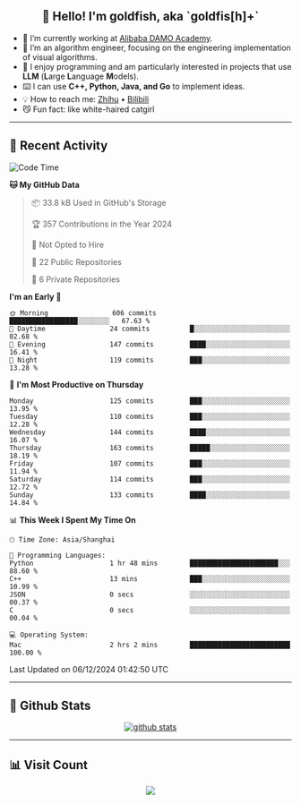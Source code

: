 
<h2 align="center">👋 Hello! I'm goldfish, aka `goldfis[h]+`</h2>

- 📍 I’m currently working at [Alibaba DAMO Academy](https://damo.alibaba.com/).  
- 🌱 I’m an algorithm engineer, focusing on the engineering implementation of visual algorithms.  
- 💬 I enjoy programming and am particularly interested in projects that use **LLM** (**L**arge **L**anguage **M**odels).   
- ⌨️ I can use **C++, Python, Java, and Go** to implement ideas.  
- 💡 How to reach me: [Zhihu](https://www.zhihu.com/people/goldfishh) • [Bilibili](https://space.bilibili.com/11349246)  
- 😼 Fun fact: like white-haired catgirl  

-------

## 🔧 Recent Activity

<!--START_SECTION:waka-->
![Code Time](http://img.shields.io/badge/Code%20Time-91%20hrs%207%20mins-blue)

**🐱 My GitHub Data** 

> 📦 33.8 kB Used in GitHub's Storage 
 > 
> 🏆 357 Contributions in the Year 2024
 > 
> 🚫 Not Opted to Hire
 > 
> 📜 22 Public Repositories 
 > 
> 🔑 6 Private Repositories 
 > 
**I'm an Early 🐤** 

```text
🌞 Morning                606 commits         █████████████████░░░░░░░░   67.63 % 
🌆 Daytime                24 commits          █░░░░░░░░░░░░░░░░░░░░░░░░   02.68 % 
🌃 Evening                147 commits         ████░░░░░░░░░░░░░░░░░░░░░   16.41 % 
🌙 Night                  119 commits         ███░░░░░░░░░░░░░░░░░░░░░░   13.28 % 
```
📅 **I'm Most Productive on Thursday** 

```text
Monday                   125 commits         ███░░░░░░░░░░░░░░░░░░░░░░   13.95 % 
Tuesday                  110 commits         ███░░░░░░░░░░░░░░░░░░░░░░   12.28 % 
Wednesday                144 commits         ████░░░░░░░░░░░░░░░░░░░░░   16.07 % 
Thursday                 163 commits         █████░░░░░░░░░░░░░░░░░░░░   18.19 % 
Friday                   107 commits         ███░░░░░░░░░░░░░░░░░░░░░░   11.94 % 
Saturday                 114 commits         ███░░░░░░░░░░░░░░░░░░░░░░   12.72 % 
Sunday                   133 commits         ████░░░░░░░░░░░░░░░░░░░░░   14.84 % 
```


📊 **This Week I Spent My Time On** 

```text
🕑︎ Time Zone: Asia/Shanghai

💬 Programming Languages: 
Python                   1 hr 48 mins        ██████████████████████░░░   88.60 % 
C++                      13 mins             ███░░░░░░░░░░░░░░░░░░░░░░   10.99 % 
JSON                     0 secs              ░░░░░░░░░░░░░░░░░░░░░░░░░   00.37 % 
C                        0 secs              ░░░░░░░░░░░░░░░░░░░░░░░░░   00.04 % 

💻 Operating System: 
Mac                      2 hrs 2 mins        █████████████████████████   100.00 % 
```


 Last Updated on 06/12/2024 01:42:50 UTC
<!--END_SECTION:waka-->

-------

## 📆 Github Stats

<p align="center">
    <a href="https://github.com/anuraghazra/github-readme-stats">
      <img src="https://github-readme-stats.vercel.app/api?username=goldfishh&show_icons=true&theme=dracula" alt="github stats" />
    </a>
</p>

-------

## 📊 Visit Count

<p align="center">
  <a href="https://count.getloli.com/"><img src="https://count.getloli.com/get/@:goldfishh?theme=rule34"></a>
</p>
